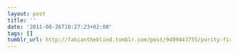 ```yaml
---
layout: post
title: ''
date: '2011-08-26T10:27:23+02:00'
tags: []
tumblr_url: http://fabiantheblind.tumblr.com/post/9409443755/purity-first-wow
---
```

